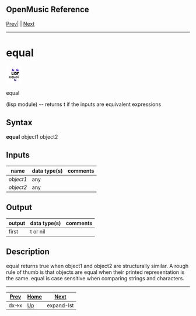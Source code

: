 OpenMusic Reference  
---  
[Prev](dx-x)| | [Next](expand-lst)  
  
* * *

# equal

![](figures/functions/lisp/equal.png)

  
  
equal  
  
(lisp module) \-- returns t if the inputs are equivalent expressions  

## Syntax

   **equal**  object1 object2  

## Inputs

name| data type(s)| comments  
---|---|---  
  _object1_ |  any|  
  _object2_ |  any|  
  
## Output

output| data type(s)| comments  
---|---|---  
first| t or nil|  
  
## Description

 equal  returns true when object1 and object2 are structurally similar. A
rough rule of thumb is that objects are equal when their printed
representation is the same.  equal  is case sensitive when comparing strings
and characters.

* * *

[Prev](dx-x)| [Home](index)| [Next](expand-lst)  
---|---|---  
dx->x| [Up](funcref.main)| expand-lst

